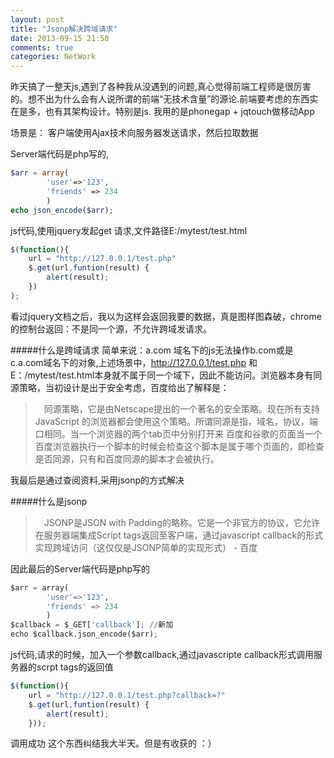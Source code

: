 ```yaml
---
layout: post
title: "Jsonp解决跨域请求"
date: 2013-09-15 21:50
comments: true
categories: NetWork
---
```


昨天搞了一整天js,遇到了各种我从没遇到的问题,真心觉得前端工程师是很厉害的。想不出为什么会有人说所谓的前端“无技术含量”的源论.前端要考虑的东西实在是多，也有其架构设计。特别是js. 我用的是phonegap + jqtouch做移动App


场景是：
客户端使用Ajax技术向服务器发送请求，然后拉取数据

Server端代码是php写的,

```php
$arr = array(
        'user'=>'123',
        'friends' => 234
        )
echo json_encode($arr);
```

js代码,使用jquery发起get 请求,文件路径E:/mytest/test.html

```javascript
$(function(){
    url = "http://127.0.0.1/test.php"
    $.get(url,funtion(result) {
        alert(result);
    })
);
```

看过jquery文档之后，我以为这样会返回我要的数据，真是图样图森破，chrome的控制台返回：不是同一个源，不允许跨域发请求。 

#####什么是跨域请求
简单来说：a.com 域名下的js无法操作b.com或是c.a.com域名下的对象,上述场景中，http://127.0.0.1/test.php 和 E：/mytest/test.html本身就不属于同一个域下，因此不能访问。浏览器本身有同源策略，当初设计是出于安全考虑，百度给出了解释是：
>　同源策略，它是由Netscape提出的一个著名的安全策略。现在所有支持JavaScript 的浏览器都会使用这个策略。所谓同源是指，域名，协议，端口相同。当一个浏览器的两个tab页中分别打开来 百度和谷歌的页面当一个百度浏览器执行一个脚本的时候会检查这个脚本是属于哪个页面的，即检查是否同源，只有和百度同源的脚本才会被执行。

我最后是通过查阅资料,采用jsonp的方式解决

#####什么是jsonp
>　JSONP是JSON with Padding的略称。它是一个非官方的协议，它允许在服务器端集成Script tags返回至客户端，通过javascript callback的形式实现跨域访问（这仅仅是JSONP简单的实现形式） - 百度

因此最后的Server端代码是php写的

```python
$arr = array(
        'user'=>'123',
        'friends' => 234
        )
$callback = $_GET['callback']; //新加
echo $callback.json_encode($arr);
```

js代码,请求的时候，加入一个参数callback,通过javascripte callback形式调用服务器的scrpt tags的返回值

```javascript
$(function(){
    url = "http://127.0.0.1/test.php?callback=?"
    $.get(url,funtion(result) {
        alert(result);
    }));
```

调用成功
这个东西纠结我大半天。但是有收获的 ：）





